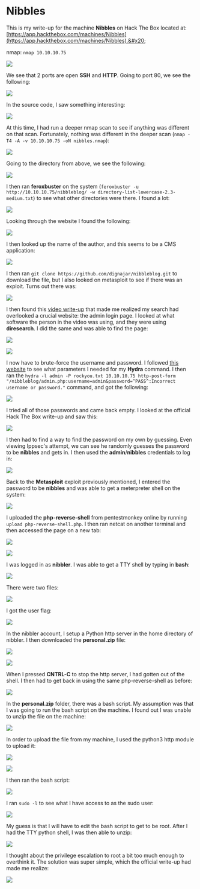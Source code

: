 # Nibbles

This is my write-up for the machine **Nibbles** on Hack The Box located at: [https://app.hackthebox.com/machines/Nibbles](https://app.hackthebox.com/machines/Nibbles).&#x20;

nmap: `nmap 10.10.10.75`

![](<../../.gitbook/assets/image (347) (1) (1) (1) (1).png>)

We see that 2 ports are open **SSH** and **HTTP**. Going to port 80, we see the following:

![](<../../.gitbook/assets/image (338) (1) (1) (1).png>)

In the source code, I saw something interesting:

![](<../../.gitbook/assets/image (354) (1) (1) (1).png>)

At this time, I had run a deeper nmap scan to see if anything was different on that scan. Fortunately, nothing was different in the deeper scan (`nmap -T4 -A -v 10.10.10.75 -oN nibbles.nmap`):

![](<../../.gitbook/assets/image (360) (1) (1) (1) (1).png>)

Going to the directory from above, we see the following:

![](<../../.gitbook/assets/image (328).png>)

I then ran **feroxbuster** on the system (`feroxbuster -u http://10.10.10.75/nibbleblog/ -w directory-list-lowercase-2.3-medium.txt`) to see what other directories were there. I found a lot:

![](<../../.gitbook/assets/image (349) (1) (1).png>)

Looking through the website I found the following:

![](<../../.gitbook/assets/image (340) (1) (1) (1) (1).png>)

I then looked up the name of the author, and this seems to be a CMS application:

![](<../../.gitbook/assets/image (350) (1) (1) (1) (1) (1) (1).png>)

I then ran `git clone https://github.com/dignajar/nibbleblog.git` to download the file, but I also looked on metasploit to see if there was an exploit. Turns out there was:

![](<../../.gitbook/assets/image (344) (1) (1) (1).png>)

I then found this [video write-up](https://www.youtube.com/watch?v=iXyKLm1nQac) that made me realized my search had overlooked a crucial website: the admin login page. I looked at what software the person in the video was using, and they were using **diresearch**. I did the same and was able to find the page:

![](<../../.gitbook/assets/image (356) (1) (1).png>)

![](<../../.gitbook/assets/image (339) (1) (1) (1) (1) (1).png>)

I now have to brute-force the username and password. I followed [this website](https://infinitelogins.com/2020/02/22/how-to-brute-force-websites-using-hydra/) to see what parameters I needed for my **Hydra** command. I then ran the `hydra -l admin -P rockyou.txt 10.10.10.75 http-post-form "/nibbleblog/admin.php:username=admin&password=^PASS^:Incorrect username or password."` command, and got the following:

![](<../../.gitbook/assets/image (332) (1) (1) (1).png>)

I tried all of those passwords and came back empty. I looked at the official Hack The Box write-up and saw this:

![](<../../.gitbook/assets/image (355) (1).png>)

I then had to find a way to find the password on my own by guessing. Even viewing Ippsec's attempt, we can see he randomly guesses the password to be **nibbles** and gets in. I then used the **admin**/**nibbles** credentials to log in:

![](<../../.gitbook/assets/image (333) (1) (1).png>)

Back to the **Metasploit** exploit previously mentioned, I entered the password to be **nibbles** and was able to get a meterpreter shell on the system:

![](<../../.gitbook/assets/image (345) (1) (1).png>)

I uploaded the **php-reverse-shell** from pentestmonkey online by running `upload php-reverse-shell.php`. I then ran netcat on another terminal and then accessed the page on a new tab:

![](<../../.gitbook/assets/image (352) (1) (1) (1).png>)

![](<../../.gitbook/assets/image (359) (1) (1) (1).png>)

I was logged in as **nibbler**. I was able to get a TTY shell by typing in **bash**:

![](<../../.gitbook/assets/image (330) (1) (1) (1).png>)

There were two files:

![](<../../.gitbook/assets/image (358) (1) (1) (1).png>)

I got the user flag:

![](<../../.gitbook/assets/image (336) (1) (1) (1) (1) (1).png>)

In the nibbler account, I setup a Python http server in the home directory of nibbler. I then downloaded the **personal.zip** file:

![](<../../.gitbook/assets/image (335) (1) (1) (1) (1).png>)

![](<../../.gitbook/assets/image (353) (1) (1).png>)

When I pressed **CNTRL-C** to stop the http server, I had gotten out of the shell. I then had to get back in using the same php-reverse-shell as before:

![](<../../.gitbook/assets/image (341) (1) (1) (1) (1) (1) (1).png>)

In the **personal.zip** folder, there was a bash script. My assumption was that I was going to run the bash script on the machine. I found out I was unable to unzip the file on the machine:

![](<../../.gitbook/assets/image (323).png>)

In order to upload the file from my machine, I used the python3 http module to upload it:

![](<../../.gitbook/assets/image (334) (1) (1) (1) (1).png>)

![](<../../.gitbook/assets/image (361) (1) (1) (1) (1).png>)

I then ran the bash script:

![](<../../.gitbook/assets/image (346) (1) (1) (1) (1).png>)

I ran `sudo -l` to see what I have access to as the sudo user:

![](<../../.gitbook/assets/image (348) (1) (1) (1) (1) (1) (1).png>)

My guess is that I will have to edit the bash script to get to be root. After I had the TTY python shell, I was then able to unzip:

![](<../../.gitbook/assets/image (351) (1) (1) (1) (1).png>)

I thought about the privilege escalation to root a bit too much enough to overthink it. The solution was super simple, which the official write-up had made me realize:

![](<../../.gitbook/assets/image (357) (1) (1) (1) (1).png>)

